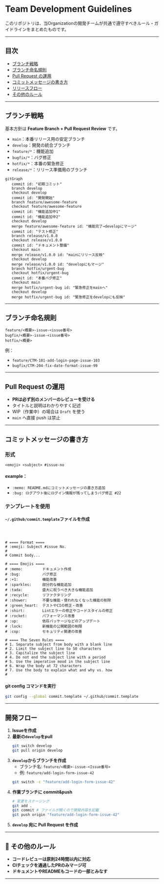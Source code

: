 # Team Development Guidelines

このリポジトリは、当Organizationの開発チームが共通で遵守すべきルール・ガイドラインをまとめたものです。

---

## 目次

- [ブランチ戦略](#ブランチ戦略)
- [ブランチ命名規則](#ブランチ命名規則)
- [Pull Request の運用](#pull-request-の運用)
- [コミットメッセージの書き方](#コミットメッセージの書き方)
- [リリースフロー](#リリースフロー)
- [その他のルール](#その他のルール)

---

## ブランチ戦略

基本方針は **Feature Branch + Pull Request Review** です。

- `main`：本番リリース用の安定ブランチ
- `develop`：開発の統合ブランチ
- `feature/*`：機能追加
- `bugfix/*`：バグ修正
- `hotfix/*`：本番の緊急修正
- `release/*`：リリース準備用のブランチ

```mermaid
gitGraph
   commit id: "初期コミット"
   branch develop
   checkout develop
   commit id: "開発開始"
   branch feature/awesome-feature
   checkout feature/awesome-feature
   commit id: "機能追加中1"
   commit id: "機能追加中2"
   checkout develop
   merge feature/awesome-feature id: "機能完了→developにマージ"
   commit id: "テスト修正"
   branch release/v1.0.0
   checkout release/v1.0.0
   commit id: "ドキュメント整備"
   checkout main
   merge release/v1.0.0 id: "mainにリリース反映"
   checkout develop
   merge release/v1.0.0 id: "developにもマージ"
   branch hotfix/urgent-bug
   checkout hotfix/urgent-bug
   commit id: "本番バグ修正"
   checkout main
   merge hotfix/urgent-bug id: "緊急修正をmainへ"
   checkout develop
   merge hotfix/urgent-bug id: "緊急修正をdevelopにも反映"
```


---

## ブランチ命名規則


```
feature/<概要>-issue-<issue番号>
bugfix/<概要>-issue-<issue番号>
hotfix/<概要>
```

例：
- `feature/CTM-101-add-login-page-issue-103`
- `bugfix/CTM-204-fix-date-format-issue-99`

---

## Pull Request の運用

- **PRは必ず別のメンバーのレビューを受ける**
- タイトルと説明はわかりやすく記述
- WIP（作業中）の場合は `Draft` を使う
- `main` へ直接 push は禁止

---

## コミットメッセージの書き方

### 形式

```
<emoji> <subject> #issue-no
```

#### example：

- `:memo: README.mdにコミットメッセージの書き方追加 `
- `:bug: ログアウト後にログイン情報が残ってしまうバグ修正 #22`

### テンプレートを使用
#### `~/.github/commit.template`ファイルを作成

```commit.template



# ==== Format ====
# :emoji: Subject #issue No.
#
# Commit body...

# ==== Emojis ====
# :memo:         ドキュメント作成
# :bug:          バグ修正
# :+1:           機能改善
# :sparkles:     部分的な機能追加
# :tada:         盛大に祝うべき大きな機能追加
# :recycle:      リファクタリング
# :shower:       不要な機能・使われなくなった機能の削除
# :green_heart:  テストやCIの修正・改善
# :shirt:        Lintエラーの修正やコードスタイルの修正
# :rocket:       パフォーマンス改善
# :up:           依存パッケージなどのアップデート
# :lock:         新機能の公開範囲の制限
# :cop:          セキュリティ関連の改善

# ==== The Seven Rules ====
# 1. Separate subject from body with a blank line
# 2. Limit the subject line to 50 characters
# 3. Capitalize the subject line
# 4. Do not end the subject line with a period
# 5. Use the imperative mood in the subject line
# 6. Wrap the body at 72 characters
# 7. Use the body to explain what and why vs. how
#
```

#### git config コマンドを実行
```bash
git config --global commit.template ~/.github/commit.template
```


---

## 開発フロー

1. **Issueを作成**
1. **最新の`develop`をpull**
   ```bash
   git switch develop
   git pull origin develop
   ```
1. **`develop`からブランチを作成**
   - ブランチ名: `feature/<概要>-issue-<Issue番号>`
   - 例: `feature/add-login-form-issue-42`
   ```bash
   git switch -c "feature/add-login-form-issue-42"
   ```
1. **作業ブランチに commit&push**
   ```bash
   # 変更をステージング
   git add .
   git commit # ファイルが開くので開発内容を記載
   git push origin "feature/add-login-form-issue-42"
   ```
1. **`develop` 宛に Pull Request を作成**

---

## 📎 その他のルール

- **コードレビューは原則24時間以内に対応**
- **CIチェックを通過したPRのみマージ可**
- **ドキュメントやREADMEもコードの一部とみなす**

---
